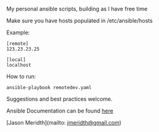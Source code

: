 My personal ansible scripts, building as I have free time

Make sure you have hosts populated in /etc/ansible/hosts

Example:
    
    [remote]
    123.23.23.25

    [local]
    localhost

How to run:

    ansible-playbook remotedev.yaml


Suggestions and best practices welcome.

Ansible Documentation can be found [here](http://docs.ansible.com/index.html)

[Jason Meridth](mailto: jmeridth@gmail.com)
